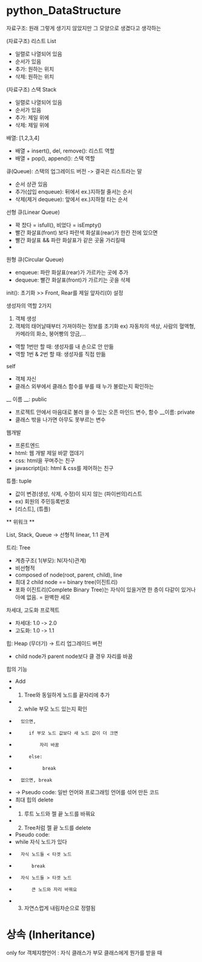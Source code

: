 # python_DataStructure

자료구조: 원래 그렇게 생기지 않았지만 그 모양으로 생겼다고 생각하는 

(자료구조) 리스트 List
- 일렬로 나열되어 있음
- 순서가 있음
- 추가: 원하는 위치
- 삭제: 원하는 위치

(자료구조) 스택 Stack
- 일렬로 나열되어 있음
- 순서가 있음
- 추가: 제일 위에
- 삭제: 제일 위에

배열: [1,2,3,4]
- 배열 + insert(), del, remove(): 리스트 역할
- 배열 + pop(), append(): 스택 역할

큐(Queue): 스택의 업그레이드 버전 -> 결국은 리스트라는 말
- 순서 상관 있음
- 추가(삽입 enqueue): 뒤에서 ex.)지하철 줄서는 순서
- 삭제(제거 dequeue): 앞에서 ex.)지하철 타는 순서

선형 큐(Linear Queue)
- 꽉 찼다 = isfull(), 비었다 = isEmpty() 
- 빨간 화살표(front) 보다 파란색 화살표(rear)가 한칸 전에 있으면 
- 빨간 화살표 && 파란 화살표가 같은 곳울 가리킬때
- 
원형 큐(Circular Queue)
- enqueue: 파란 화살표(rear)가 가르카는 곳에 추가
- dequeue: 빨간 화살표(front)가 가르키는 곳을 삭제



init(): 초기화 >> Front, Rear를 제일 앞자리(0) 설정


생성자의 역할 2가지
1) 객체 생성
2) 객체의 태어날때부터 가져야하는 정보를 초기화
ex) 자동차의 색상, 사람의 혈액형, 카메라의 화소, 붕어빵의 앙금,...
- 역할 1번만 할 때: 생성자를 내 손으로 안 만듦
- 역할 1번 & 2번 할 때: 생성자를 직접 만듦

self
- 객체 자신
- 클래스 외부에서 클래스 함수를 부를 때 누가 불렀는지 확인하는 

 __ 이름 __: public 
- 프로젝트 안에서 마음대로 불러 쓸 수 있는 오픈 마인드 변수, 함수
 __이름: private
- 클래스 밖을 나가면 아무도 못부르는 변수

웹개발
- 프론트엔드
- html: 웹 개발 제일 바깥 껍데기
- css: html을 꾸며주는 친구
- javascript(js): html & css를 제어하는 친구

튜플: tuple
- 값이 변경(생성, 삭제, 수정)이 되지 않는 (파이썬의)리스트
- ex) 회원의 주민등록번호
- [리스트], (튜플)

** 위워크 **

List, Stack, Queue -> 선형적 linear, 1:1 관계

트리: Tree
- 계층구조( 1(부모): N(자식)관계)
- 비선형적
- composed of node(root, parent, child), line
- 최대 2 child node == binary tree(이진트리)
- 포화 이진트리(Complete Binary Tree)는 자식이 있을거면 한 층이 다같이 있거나 아예 없음.
= 완벽한 세모

차세대, 고도화 프로젝트
- 차세대: 1.0 -> 2.0
- 고도화: 1.0 -> 1.1 

힙: Heap (무더기) -> 트리 업그레이드 버전
- child node가 parent node보다 클 경우 자리를 바꿈

힙의 기능
- Add
- 1) Tree와 동일하게 노드를 끝자리에 추가
- 2) while 부모 노드 있는지 확인
-       있으면,
-          if 부모 노드 값보다 새 노드 값이 더 크면
-              자리 바꿈
-          else:
-               break
-       없으면, break
- -> Pseudo code: 일반 언어와 프로그래밍 언어를 섞어 만든 코드
- 최대 힙의 delete
- 1) 루트 노드와 젤 끝 노드를 바꿔요
- 2) Tree처럼 젤 끝 노드를 delete
- Pseudo code: 
-    while 자식 노드가 있다
-       자식 노드들 < 타겟 노드
-           break
-       자식 노드들 > 타겟 노드
-           큰 노드와 자리 바꿔요
- 3) 자연스럽게 내림차순으로 정렬됨


# 상속 (Inheritance)
only for 객체지향언어
: 자식 클래스가 부모 클래스에게 뭔가를 받을 때
